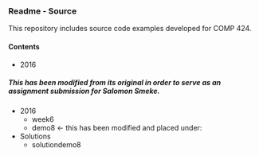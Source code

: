 ### Readme - Source

This repository includes source code examples developed for COMP 424.

#### Contents
* 2016

##### This has been modified from its original in order to serve as an assignment submission for Salomon Smeke.

* 2016
  * week6
  * demo8 <- this has been modified and placed under:
* Solutions
  * solutiondemo8
